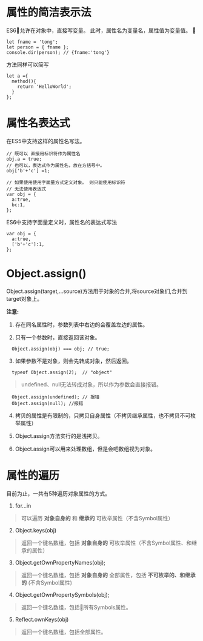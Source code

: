 
# 属性的简洁表示法

ES6允许在对象中，直接写变量。 此时，属性名为变量名，属性值为变量值。

```
let fname = 'tong';
let person = { fname };
console.dir(person); // {fname:'tong'}
```
方法同样可以简写
```
let a ={
  method(){
    return 'HelloWorld';
  }
};
```

# 属性名表达式
在ES5中支持这样的属性名写法。
```
// 既可以 直接用标识符作为属性名
obj.a = true;
// 也可以，表达式作为属性名，放在方括号中。
obj['b'+'c'] =1;

// 如果使用使用字面量方式定义对象。 则只能使用标识符
// 无法使用表达式
var obj = {
  a:true,
  bc:1,
};
```
ES6中支持字面量定义时，属性名的表达式写法
```
var obj = {
  a:true,
  ['b'+'c']:1,
};
```

# Object.assign()
Object.assign(target,...source)方法用于对象的合并,将source对象们,合并到target对象上。

**注意:**

1. 存在同名属性时，参数列表中右边的会覆盖左边的属性。

2. 只有一个参数时，直接返回该对象。
```
  Object.assign(obj) === obj; // true;
```
3. 如果参数不是对象，则会先转成对象，然后返回。
```
  typeof Object.assign(2);  // "object"
```

>undefined、null无法转成对象，所以作为参数会直接报错。

```
  Object.assign(undefined); // 报错
  Object.assign(null); //报错
```
4. 拷贝的属性是有限制的，只拷贝自身属性（不拷贝继承属性，也不拷贝不可枚举属性）

5. Object.assign方法实行的是浅拷贝。

6. Object.assign可以用来处理数组，但是会吧数组视为对象。

# 属性的遍历
目前为止，一共有5种遍历对象属性的方式。

1. for...in

> 可以遍历 **对象自身的**  和  **继承的**  可枚举属性（不含Symbol属性）

2. Object.keys(obj)

> 返回一个键名数组，包括 **对象自身的**  可枚举属性（不含Symbol属性、和继承的属性）

3. Object.getOwnPropertyNames(obj);

> 返回一个键名数组，包括 **对象自身的** 全部属性，包括 **不可枚举的、和继承的** (不含Symbol属性)

4. Object.getOwnPropertySymbols(obj);

> 返回一个键名数组，包括所有Symbols属性。

5. Reflect.ownKeys(obj)

> 返回一个键名数组，包括全部属性。
